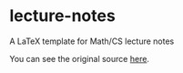 # lecture-notes
A LaTeX template for Math/CS lecture notes

You can see the original source [here](https://www.overleaf.com/latex/templates/lecture-note-template/dwyrjrnthdcz). 
